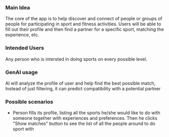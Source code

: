 ### Main Idea

The core of the app is to help discover and connect of people or groups of people for participating in sport and fitness activities. Users will be able to fill out their profile and then find a partner for a specific sport, matching the experience, etc.

### Intended Users

Any person who is intersted in doing sports on every possible level.

### GenAI usage

AI will analyze the profile of user and help find the best possible match, Instead of just filtering, it can predict compatibility with a potential partner

### Possible scenarios

* Person fills its profile, listing all the sports he/she would like to do with someone together with experiences and preferences. Then he clicks "Show matches" button to see the list of all the people around to do sport with
